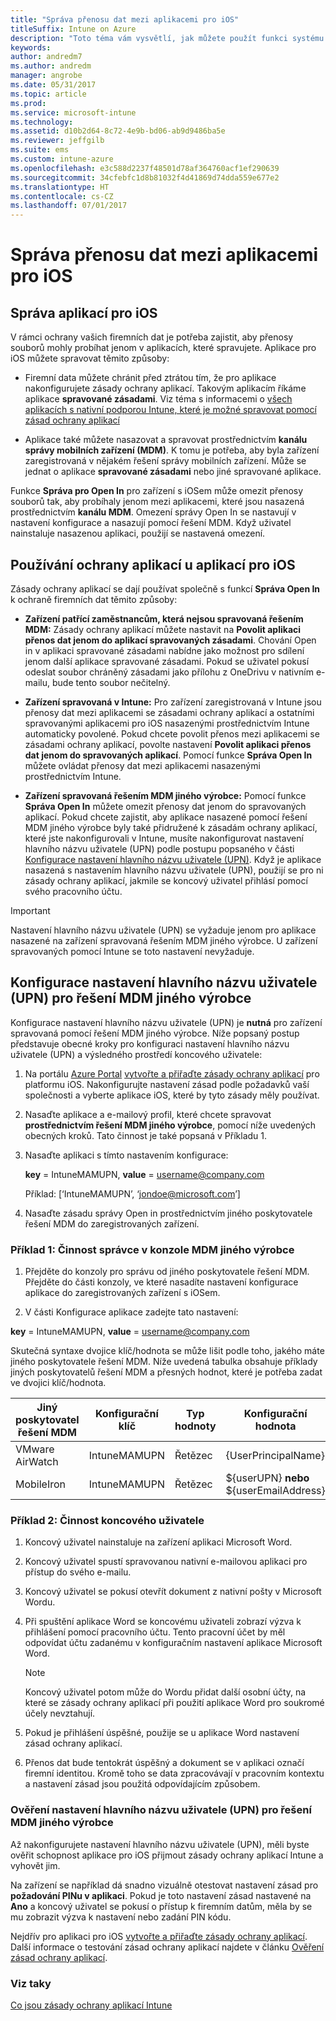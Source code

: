```yaml
---
title: "Správa přenosu dat mezi aplikacemi pro iOS"
titleSuffix: Intune on Azure
description: "Toto téma vám vysvětlí, jak můžete použít funkci systému iOS Open-in a zásady správy mobilních aplikací ke správě přenosů dat mezi aplikacemi."
keywords: 
author: andredm7
ms.author: andredm
manager: angrobe
ms.date: 05/31/2017
ms.topic: article
ms.prod: 
ms.service: microsoft-intune
ms.technology: 
ms.assetid: d10b2d64-8c72-4e9b-bd06-ab9d9486ba5e
ms.reviewer: jeffgilb
ms.suite: ems
ms.custom: intune-azure
ms.openlocfilehash: e3c588d2237f48501d78af364760acf1ef290639
ms.sourcegitcommit: 34cfebfc1d8b81032f4d41869d74dda559e677e2
ms.translationtype: HT
ms.contentlocale: cs-CZ
ms.lasthandoff: 07/01/2017
---
```

# <a name="how-to-manage-data-transfer-between-ios-apps"></a>Správa přenosu dat mezi aplikacemi pro iOS
## <a name="manage-ios-apps"></a>Správa aplikací pro iOS
V rámci ochrany vašich firemních dat je potřeba zajistit, aby přenosy souborů mohly probíhat jenom v aplikacích, které spravujete.  Aplikace pro iOS můžete spravovat těmito způsoby:

-   Firemní data můžete chránit před ztrátou tím, že pro aplikace nakonfigurujete zásady ochrany aplikací. Takovým aplikacím říkáme aplikace **spravované zásadami**. Viz téma s informacemi o [všech aplikacích s nativní podporou Intune, které je možné spravovat pomocí zásad ochrany aplikací](https://www.microsoft.com/cloud-platform/microsoft-intune-apps)

-   Aplikace také můžete nasazovat a spravovat prostřednictvím **kanálu správy mobilních zařízení (MDM)**.  K tomu je potřeba, aby byla zařízení zaregistrovaná v nějakém řešení správy mobilních zařízení. Může se jednat o aplikace **spravované zásadami** nebo jiné spravované aplikace.

Funkce **Správa pro Open In** pro zařízení s iOSem může omezit přenosy souborů tak, aby probíhaly jenom mezi aplikacemi, které jsou nasazená prostřednictvím **kanálu MDM**. Omezení správy Open In se nastavují v nastavení konfigurace a nasazují pomocí řešení MDM.  Když uživatel nainstaluje nasazenou aplikaci, použijí se nastavená omezení.
##  <a name="using-app-protection-with-ios-apps"></a>Používání ochrany aplikací u aplikací pro iOS
Zásady ochrany aplikací se dají používat společně s funkcí **Správa Open In** k ochraně firemních dat těmito způsoby:

-   **Zařízení patřící zaměstnancům, která nejsou spravovaná řešením MDM:** Zásady ochrany aplikací můžete nastavit na **Povolit aplikaci přenos dat jenom do aplikací spravovaných zásadami**. Chování Open in v aplikaci spravované zásadami nabídne jako možnost pro sdílení jenom další aplikace spravované zásadami. Pokud se uživatel pokusí odeslat soubor chráněný zásadami jako přílohu z OneDrivu v nativním e-mailu, bude tento soubor nečitelný.

-   **Zařízení spravovaná v Intune:** Pro zařízení zaregistrovaná v Intune jsou přenosy dat mezi aplikacemi se zásadami ochrany aplikací a ostatními spravovanými aplikacemi pro iOS nasazenými prostřednictvím Intune automaticky povolené. Pokud chcete povolit přenos mezi aplikacemi se zásadami ochrany aplikací, povolte nastavení **Povolit aplikaci přenos dat jenom do spravovaných aplikací**. Pomocí funkce **Správa Open In** můžete ovládat přenosy dat mezi aplikacemi nasazenými prostřednictvím Intune.   

-   **Zařízení spravovaná řešením MDM jiného výrobce:** Pomocí funkce **Správa Open In** můžete omezit přenosy dat jenom do spravovaných aplikací.
Pokud chcete zajistit, aby aplikace nasazené pomocí řešení MDM jiného výrobce byly také přidružené k zásadám ochrany aplikací, které jste nakonfigurovali v Intune, musíte nakonfigurovat nastavení hlavního názvu uživatele (UPN) podle postupu popsaného v části [Konfigurace nastavení hlavního názvu uživatele (UPN)](#configure-user-upn-setting-for-third-party-emm).  Když je aplikace nasazená s nastavením hlavního názvu uživatele (UPN), použijí se pro ni zásady ochrany aplikací, jakmile se koncový uživatel přihlásí pomocí svého pracovního účtu.

> [!IMPORTANT]
> Nastavení hlavního názvu uživatele (UPN) se vyžaduje jenom pro aplikace nasazené na zařízení spravovaná řešením MDM jiného výrobce.  U zařízení spravovaných pomocí Intune se toto nastavení nevyžaduje.


## <a name="configure-user-upn-setting-for-third-party-emm"></a>Konfigurace nastavení hlavního názvu uživatele (UPN) pro řešení MDM jiného výrobce
Konfigurace nastavení hlavního názvu uživatele (UPN) je **nutná** pro zařízení spravovaná pomocí řešení MDM jiného výrobce. Níže popsaný postup představuje obecné kroky pro konfiguraci nastavení hlavního názvu uživatele (UPN) a výsledného prostředí koncového uživatele:


1.  Na portálu [Azure Portal](https://portal.azure.com) [vytvořte a přiřaďte zásady ochrany aplikací](app-protection-policies.md) pro platformu iOS. Nakonfigurujte nastavení zásad podle požadavků vaší společnosti a vyberte aplikace iOS, které by tyto zásady měly používat.

2.  Nasaďte aplikace a e-mailový profil, které chcete spravovat **prostřednictvím řešení MDM jiného výrobce**, pomocí níže uvedených obecných kroků. Tato činnost je také popsaná v Příkladu 1.

  1.  Nasaďte aplikaci s tímto nastavením konfigurace:

      **key** = IntuneMAMUPN, **value** = <username@company.com>

      Příklad: [‘IntuneMAMUPN’, ‘jondoe@microsoft.com’]

  2.  Nasaďte zásadu správy Open in prostřednictvím jiného poskytovatele řešení MDM do zaregistrovaných zařízení.


### <a name="example-1-admin-experience-in-third-party-mdm-console"></a>Příklad 1: Činnost správce v konzole MDM jiného výrobce

1. Přejděte do konzoly pro správu od jiného poskytovatele řešení MDM. Přejděte do části konzoly, ve které nasadíte nastavení konfigurace aplikace do zaregistrovaných zařízení s iOSem.

2. V části Konfigurace aplikace zadejte tato nastavení:

  **key** = IntuneMAMUPN, **value** = <username@company.com>

  Skutečná syntaxe dvojice klíč/hodnota se může lišit podle toho, jakého máte jiného poskytovatele řešení MDM. Níže uvedená tabulka obsahuje příklady jiných poskytovatelů řešení MDM a přesných hodnot, které je potřeba zadat ve dvojici klíč/hodnota.

|Jiný poskytovatel řešení MDM| Konfigurační klíč | Typ hodnoty | Konfigurační hodnota|
| ------- | ---- | ---- | ---- |
|VMware AirWatch| IntuneMAMUPN | Řetězec | {UserPrincipalName}|
|MobileIron | IntuneMAMUPN | Řetězec | ${userUPN} **nebo** ${userEmailAddress} |


### <a name="example-2-end-user-experience"></a>Příklad 2: Činnost koncového uživatele

1.  Koncový uživatel nainstaluje na zařízení aplikaci Microsoft Word.

2.  Koncový uživatel spustí spravovanou nativní e-mailovou aplikaci pro přístup do svého e-mailu.

3.  Koncový uživatel se pokusí otevřít dokument z nativní pošty v Microsoft Wordu.

4.  Při spuštění aplikace Word se koncovému uživateli zobrazí výzva k přihlášení pomocí pracovního účtu.  Tento pracovní účet by měl odpovídat účtu zadanému v konfiguračním nastavení aplikace Microsoft Word.

    > [!NOTE]
    > Koncový uživatel potom může do Wordu přidat další osobní účty, na které se zásady ochrany aplikací při použití aplikace Word pro soukromé účely nevztahují.

5.  Pokud je přihlášení úspěšné, použije se u aplikace Word nastavení zásad ochrany aplikací.

6.  Přenos dat bude tentokrát úspěšný a dokument se v aplikaci označí firemní identitou. Kromě toho se data zpracovávají v pracovním kontextu a nastavení zásad jsou použitá odpovídajícím způsobem.

### <a name="validate-user-upn-setting-for-third-party-emm"></a>Ověření nastavení hlavního názvu uživatele (UPN) pro řešení MDM jiného výrobce

Až nakonfigurujete nastavení hlavního názvu uživatele (UPN), měli byste ověřit schopnost aplikace pro iOS přijmout zásady ochrany aplikací Intune a vyhovět jim.

Na zařízení se například dá snadno vizuálně otestovat nastavení zásad pro **požadování PINu v aplikaci**. Pokud je toto nastavení zásad nastavené na **Ano** a koncový uživatel se pokusí o přístup k firemním datům, měla by se mu zobrazit výzva k nastavení nebo zadání PIN kódu.

Nejdřív pro aplikaci pro iOS [vytvořte a přiřaďte zásady ochrany aplikací](app-protection-policies.md). Další informace o testování zásad ochrany aplikací najdete v článku [Ověření zásad ochrany aplikací](app-protection-policies-validate.md).


### <a name="see-also"></a>Viz taky
[Co jsou zásady ochrany aplikací Intune](app-protection-policy.md)
